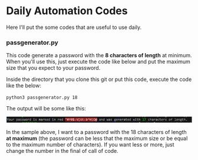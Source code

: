 # Daily Automation Codes
Here I'll put the some codes that are useful to use daily.

### passgenerator.py
This code generate a password with the **8 characters of length** at minimum. When you'll use this, just execute the code like below and put the maximum size that you expect to your password.

Inside the directory that you clone this git or put this code, execute the code like the below:

`python3 passgenerator.py 18`

The output will be some like this:

![Image of Output Password](https://github.com/rafamss/daily_automation/blob/master/passgenerator_result.png)

In the sample above, I want to a password with the 18 characters of length **at maximum** (the password can be less that the maximum size or be equal to the maximum number of characters). If you want less or more, just change the number in the final of call of code.
